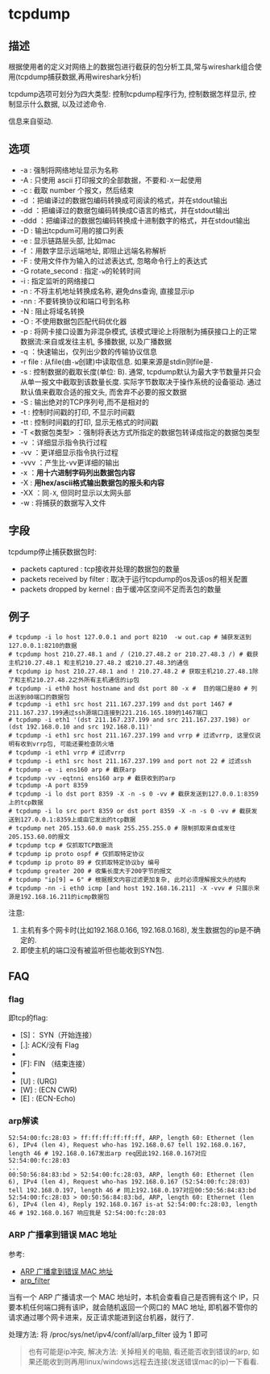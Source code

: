 # tcpdump

## 描述

根据使用者的定义对网络上的数据包进行截获的包分析工具,常与wireshark组合使用(tcpdump捕获数据,再用wireshark分析)

tcpdump选项可划分为四大类型: 控制tcpdump程序行为, 控制数据怎样显示, 控制显示什么数据, 以及过滤命令.

信息来自驱动.

## 选项
- -a : 强制将网络地址显示为名称
- -A : 只使用 ascii 打印报文的全部数据，不要和`-X`一起使用
- -c <number> : 截取 number 个报文，然后结束
- -d ：把编译过的数据包编码转换成可阅读的格式，并在stdout输出
- -dd ：把编译过的数据包编码转换成C语言的格式，并在stdout输出
- -ddd ：把编译过的数据包编码转换成十进制数字的格式，并在stdout输出
- -D : 输出tcpdum可用的接口列表
- -e : 显示链路层头部, 比如mac
- -f ：用数字显示远端地址, 即阻止远端名称解析
- -F : 使用文件作为输入的过滤表达式, 忽略命令行上的表达式
- -G rotate_second : 指定`-w`的轮转时间
- -i : 指定监听的网络接口
- -n : 不将主机地址转换成名称, 避免dns查询, 直接显示ip
- -nn : 不要转换协议和端口号到名称
- -N : 阻止将域名转换
- -O : 不使用数据包匹配代码优化器
- -p : 将网卡接口设置为非混杂模式, 该模式理论上将限制为捕获接口上的正常数据流:来自或发往主机, 多播数据, 以及广播数据
- -q ：快速输出，仅列出少数的传输协议信息
- -r file : 从file(由`-w`创建)中读取信息. 如果来源是stdin则file是`-`
- -s<N> : 控制数据的截取长度(单位: B). 通常, tcpdump默认为最大字节数量并只会从单一报文中截取到该数量长度. 实际字节数取决于操作系统的设备驱动. 通过默认值来截取合适的报文头, 而舍弃不必要的报文数据
- -S : 输出绝对的TCP序列号,而不是相对的
- -t : 控制时间戳的打印, 不显示时间戳
- -tt : 控制时间戳的打印, 显示无格式的时间戳
- -T <数据包类型> ：强制将表达方式所指定的数据包转译成指定的数据包类型
- -v ：详细显示指令执行过程
- -vv ：更详细显示指令执行过程
- -vvv ：产生比-vv更详细的输出
- -x ：**用十六进制字码列出数据包内容**
- -X : **用hex/ascii格式输出数据包的报头和内容**
- -XX ：同`-X`, 但同时显示以太网头部
- -w : 将捕获的数据写入文件

## 字段
tcpdump停止捕获数据包时:
- packets captured : tcp接收并处理的数据包的数量
- packets received by filter : 取决于运行tcpdump的os及该os的相关配置
- packets dropped by kernel : 由于缓冲区空间不足而丢包的数量

## 例子
    # tcpdump -i lo host 127.0.0.1 and port 8210  -w out.cap # 捕获发送到127.0.0.1:8210的数据
    # tcpdump host 210.27.48.1 and / (210.27.48.2 or 210.27.48.3 /) # 截获主机210.27.48.1 和主机210.27.48.2 或210.27.48.3的通信
    # tcpdump ip host 210.27.48.1 and ! 210.27.48.2 # 获取主机210.27.48.1除了和主机210.27.48.2之外所有主机通信的ip包
    # tcpdump -i eth0 host hostname and dst port 80 -x #  目的端口是80 # 列出送到80端口的数据包
    # tcpdump -i eth1 src host 211.167.237.199 and dst port 1467 # 211.167.237.199通过ssh源端口连接到221.216.165.189的1467端口
    # tcpdump -i eth1 '(dst 211.167.237.199 and src 211.167.237.198) or (dst 192.168.0.10 and src 192.168.0.11)'
    # tcpdump -i eth1 src host 211.167.237.199 and vrrp # 过滤vrrp, 这里仅说明有收到vrrp包, 可能还要检查防火墙
    # tcpdump -i eth1 vrrp # 过滤vrrp
    # tcpdump -i eth1 src host 211.167.237.199 and port not 22 # 过滤ssh
    # tcpdump -e -i ens160 arp # 截获arp
    # tcpdump -vv -eqtnni ens160 arp # 截获收到的arp
    # tcpdump -A port 8359
    # tcpdump -i lo dst port 8359 -X -n -s 0 -vv # 截获发送到127.0.0.1:8359上的tcp数据
    # tcpdump -i lo src port 8359 or dst port 8359 -X -n -s 0 -vv # 截获发送到127.0.0.1:8359上或由它发出的tcp数据
    # tcpdump net 205.153.60.0 mask 255.255.255.0 # 限制抓取来自或发往205.153.60.0的报文
    # tcpdump tcp # 仅抓取TCP数据流
    # tcpdump ip proto ospf # 仅抓取特定协议
    # tcpdump ip proto 89 # 仅抓取特定协议by 编号
    # tcpdump greater 200 # 收集长度大于200字节的报文
    # tcpdump "ip[9] = 6" # 根据报文内容过滤更加复杂, 此时必须理解报文头的结构
    # tcpdump -nn -i eth0 icmp [and host 192.168.16.211] -X -vvv # 只展示来源是192.168.16.211的icmp数据包

注意:
1. 主机有多个网卡时(比如192.168.0.166, 192.168.0.168), 发生数据包的ip是不确定的.
1. 即使主机的端口没有被监听但也能收到SYN包.

## FAQ
### flag
即tcp的flag:
- [S]： SYN（开始连接）
- [.]: ACK/没有 Flag
- [P]: PUSH（推送数据）
- [F]: FIN （结束连接）
- [R]: RST（重置连接）
- [U] : (URG)
- [W] : (ECN CWR)
- [E] : (ECN-Echo)

### arp解读
```
52:54:00:fc:28:03 > ff:ff:ff:ff:ff:ff, ARP, length 60: Ethernet (len 6), IPv4 (len 4), Request who-has 192.168.0.67 tell 192.168.0.167, length 46 # 192.168.0.167发出arp req因此192.168.0.167对应52:54:00:fc:28:03
...
00:50:56:84:83:bd > 52:54:00:fc:28:03, ARP, length 60: Ethernet (len 6), IPv4 (len 4), Request who-has 192.168.0.167 (52:54:00:fc:28:03) tell 192.168.0.197, length 46 # 同上192.168.0.197对应00:50:56:84:83:bd 
52:54:00:fc:28:03 > 00:50:56:84:83:bd, ARP, length 60: Ethernet (len 6), IPv4 (len 4), Reply 192.168.0.167 is-at 52:54:00:fc:28:03, length 46 # 192.168.0.167 响应我是 52:54:00:fc:28:03
```

### ARP 广播拿到错误 MAC 地址
参考:
-  [ARP 广播拿到错误 MAC 地址](http://xy.am/2015/04/19/arp/)
- [arp_filter](https://lwn.net/Articles/45386/#arp_filter)

当有一个 ARP 广播请求一个 MAC 地址时，本机会查看自己是否拥有这个 IP，只要本机任何端口拥有该IP，就会随机返回一个网口的 MAC 地址, 即机器不管你的请求通过哪个网卡进来，反正请求能进到这台机器，就行了.

处理方法: 将 /proc/sys/net/ipv4/conf/all/arp_filter 设为 1 即可

> 也有可能是ip冲突, 解决方法: 关掉相关的电脑, 看还能否收到错误的arp, 如果还能收到则再用linux/windows远程去连接(发送错误mac的ip)一下看看.

